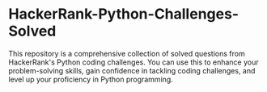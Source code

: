 # HackerRank-Python-Challenges-Solved
This repository is a comprehensive collection of solved questions from HackerRank's Python coding challenges.  You can use this to enhance your problem-solving skills, gain confidence in tackling coding challenges, and level up your proficiency in Python programming.
